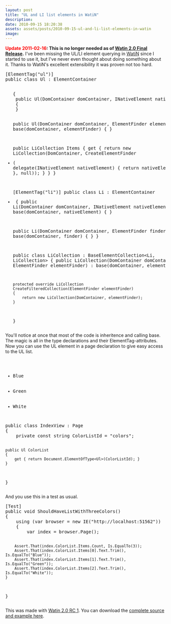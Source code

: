 ```yaml
---
layout: post
title: "UL and LI list elements in WatiN"
description:
date: 2010-09-15 18:20:38
assets: assets/posts/2010-09-15-ul-and-li-list-elements-in-watin
image: 
---
```


<p><b><span style="color: red;" color="red">Update 2011-02-16</span>: This is no longer needed as of <a href="http://watin.org/documentation/release-2-0-50-11579/">Watin 2.0 Final Release</a>.</b> I've been missing the UL/LI element querying in <a href="http://watin.sourceforge.net/">WatiN</a> since I started to use it, but I've never even thought about doing something about it. Thanks to WatiN's excellent extensibility it was proven not too hard.</p>
<pre class="brush:csharp">[ElementTag("ul")]
public class Ul : ElementContainer<Ul>
{
 public Ul(DomContainer domContainer, INativeElement nativeElement) : base(domContainer, nativeElement)
 {
 }

 public Ul(DomContainer domContainer, ElementFinder elementFinder) : base(domContainer, elementFinder)
 {
 }

 public LiCollection Items
 {
  get
  {
   return new LiCollection(DomContainer, CreateElementFinder<Li>(
    delegate(INativeElement nativeElement)
   {
    return nativeElement.Children;
   }, null));
  }
 }
}

[ElementTag("li")]
public class Li : ElementContainer<Li>
{
 public Li(DomContainer domContainer, INativeElement nativeElement) : base(domContainer, nativeElement)
 {
 }

 public Li(DomContainer domContainer, ElementFinder finder) : base(domContainer, finder)
 {
 }
}

public class LiCollection : BaseElementCollection<Li, LiCollection>
{
    public LiCollection(DomContainer domContainer, ElementFinder elementFinder) :
        base(domContainer, elementFinder)
    {
    }

    protected override LiCollection CreateFilteredCollection(ElementFinder elementFinder)
    {
        return new LiCollection(DomContainer, elementFinder);
    }
}</pre>
<p>You'll notice at once that most of the code is inheritence and calling base. The magic is all in the type declarations and their ElementTag-attributes.  Now you can use the UL element in a page declaration to give easy access to the UL list.</p>
<pre class="brush:html"><ul id="colors">
 <li>Blue</li>
 <li>Green</li>
 <li>White</li>
</ul></pre>
<pre class="brush:csharp">public class IndexView : Page
{
    private const string ColorListId = "colors";

    public Ul ColorList
    {
        get { return Document.ElementOfType<Ul>(ColorListId); }
    }
}</pre>
<p>And you use this in a test as usual.</p>
<pre class="brush:csharp">[Test]
public void ShouldHaveListWithThreeColors()
{
    using (var browser = new IE("http://localhost:51562"))
    {
        var index = browser.Page<IndexView>();

        Assert.That(index.ColorList.Items.Count, Is.EqualTo(3));
        Assert.That(index.ColorList.Items[0].Text.Trim(), Is.EqualTo("Blue"));
        Assert.That(index.ColorList.Items[1].Text.Trim(), Is.EqualTo("Green"));
        Assert.That(index.ColorList.Items[2].Text.Trim(), Is.EqualTo("White"));
    }
}</pre>
<p>This was made with <a href="http://sourceforge.net/project/showfiles.php?group_id=167632">Watin 2.0 RC 1</a>. You can download the <a href="http://mint.litemedia.se/wp-content/uploads/LiteMedia.WatinExtension.zip">complete </a><a href="http://mint.litemedia.se/wp-content/uploads/LiteMedia.WatinExtension.zip">source and example here</a>.</p>
